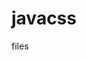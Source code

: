 # javacss
files

<script src="https://bishnulamsal.github.io/javacss/viewcounter.js"> </script>
<span id="postview"></span>

<script src='https://bishnulamsal.github.io/javacss/date-time.js'> </script>
